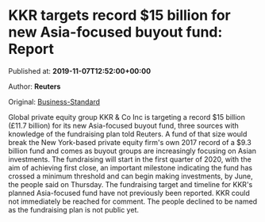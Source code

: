 
# KKR targets record $15 billion for new Asia-focused buyout fund: Report

Published at: **2019-11-07T12:52:00+00:00**

Author: **Reuters**

Original: [Business-Standard](https://www.business-standard.com/article/companies/kkr-targets-record-15-billion-for-new-asia-focused-buyout-fund-report-119110701346_1.html)

Global private equity group KKR & Co Inc is targeting a record $15 billion (£11.7 billion) for its new Asia-focused buyout fund, three sources with knowledge of the fundraising plan told Reuters.
A fund of that size would break the New York-based private equity firm's own 2017 record of a $9.3 billion fund and comes as buyout groups are increasingly focusing on Asian investments.
The fundraising will start in the first quarter of 2020, with the aim of achieving first close, an important milestone indicating the fund has crossed a minimum threshold and can begin making investments, by June, the people said on Thursday.
The fundraising target and timeline for KKR's planned Asia-focused fund have not previously been reported.
KKR could not immediately be reached for comment. The people declined to be named as the fundraising plan is not public yet.

